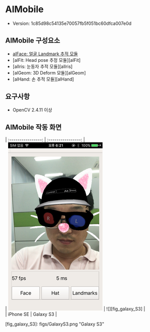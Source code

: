 # AlMobile

* Version: 1c85d98c54135e70057fb5f051bc60dfca007e0d

## AlMobile 구성요소

* [alFace: 얼굴 Landmark 추적 모듈](/alface.md)
* \[alFit: Head pose 추정 모듈\]\[alFit\]
* \[alIris: 눈동자 추적 모듈\]\[alIris\]
* \[alGeom: 3D Deform 모듈\]\[alGeom\]
* \[alHand: 손 추적 모듈\]\[alHand\]

## 요구사항

* OpenCV 2.4.11 이상

## AlMobile 작동 화면

\| :----------------: \| :----------------: \|  
\| ![](figs/iPhoneSE.png "iPhone SE") \| !\[\]\[fig\_galaxy\_S3\] \|  
\|      iPhone SE     \|     Galaxy S3      \|

\[fig\_galaxy\_S3\]: figs/GalaxyS3.png "Galaxy S3"

